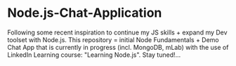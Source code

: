 # Node.js-Chat-Application
Following some recent inspiration to continue my JS skills + expand my Dev toolset with Node.js. 
This repository = initial Node Fundamentals + Demo Chat App that is currently in progress (incl. MongoDB, mLab) with the use of LinkedIn Learning course: "Learning Node.js". Stay tuned!...
